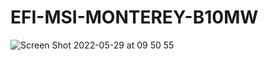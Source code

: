 # EFI-MSI-MONTEREY-B10MW

![Screen Shot 2022-05-29 at 09 50 55](https://user-images.githubusercontent.com/38489058/170849864-99cd08d5-1754-4138-aca0-a9cc26399051.png)
